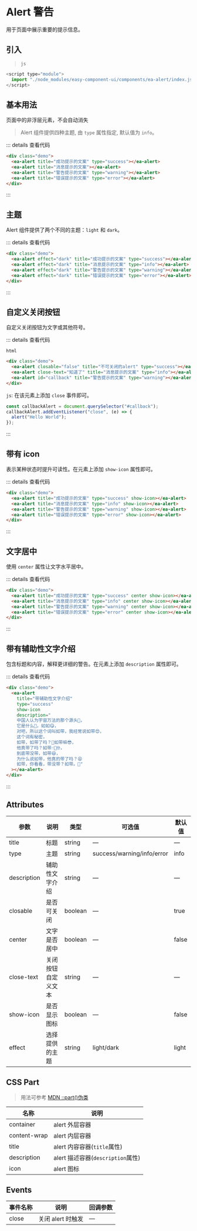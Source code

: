 <script setup>
import { onMounted } from 'vue'

onMounted(() => {
    import('../index.js')
    import('./index.scss')

    document.querySelector('#callback').addEventListener('close', (e) => {
        alert("Hello World");
    })
})
</script>

# Alert 警告

用于页面中展示重要的提示信息。

## 引入

> `js`

```js
<script type="module">
  import "./node_modules/easy-component-ui/components/ea-alert/index.js";
</script>
```

## 基本用法

页面中的非浮层元素，不会自动消失

> Alert 组件提供四种主题, 由 `type` 属性指定, 默认值为 `info`。

<div class="demo">
    <ea-alert title="成功提示的文案" type="success"></ea-alert>
    <ea-alert title="消息提示的文案"></ea-alert>
    <ea-alert title="警告提示的文案" type="warning"></ea-alert>
    <ea-alert title="错误提示的文案" type="error"></ea-alert>
</div>

::: details 查看代码

```html
<div class="demo">
  <ea-alert title="成功提示的文案" type="success"></ea-alert>
  <ea-alert title="消息提示的文案"></ea-alert>
  <ea-alert title="警告提示的文案" type="warning"></ea-alert>
  <ea-alert title="错误提示的文案" type="error"></ea-alert>
</div>
```

:::

## 主题

Alert 组件提供了两个不同的主题：`light` 和 `dark`。

<div class="demo">
    <ea-alert effect="dark" title="成功提示的文案" type="success"></ea-alert>
    <ea-alert effect="dark" title="消息提示的文案" type="info"></ea-alert>
    <ea-alert effect="dark" title="警告提示的文案" type="warning"></ea-alert>
    <ea-alert effect="dark" title="错误提示的文案" type="error"></ea-alert>
</div>

::: details 查看代码

```html
<div class="demo">
  <ea-alert effect="dark" title="成功提示的文案" type="success"></ea-alert>
  <ea-alert effect="dark" title="消息提示的文案" type="info"></ea-alert>
  <ea-alert effect="dark" title="警告提示的文案" type="warning"></ea-alert>
  <ea-alert effect="dark" title="错误提示的文案" type="error"></ea-alert>
</div>
```

:::

## 自定义关闭按钮

自定义关闭按钮为文字或其他符号。

<div class="demo">
    <ea-alert closable="false" title="不可关闭的alert" type="success"></ea-alert>
    <ea-alert close-text="知道了" title="消息提示的文案" type="info"></ea-alert>
    <ea-alert id="callback" title="警告提示的文案" type="warning"></ea-alert>
</div>

::: details 查看代码

`html`

```html
<div class="demo">
  <ea-alert closable="false" title="不可关闭的alert" type="success"></ea-alert>
  <ea-alert close-text="知道了" title="消息提示的文案" type="info"></ea-alert>
  <ea-alert id="callback" title="警告提示的文案" type="warning"></ea-alert>
</div>
```

`js`: 在该元素上添加 `close` 事件即可。

```js
const callbackAlert = document.querySelector("#callback");
callbackAlert.addEventListener("close", (e) => {
  alert("Hello World");
});
```

:::

## 带有 icon

表示某种状态时提升可读性。在元素上添加 `show-icon` 属性即可。

<div class="demo">
    <ea-alert title="成功提示的文案" type="success" show-icon></ea-alert>
    <ea-alert title="消息提示的文案" type="info" show-icon></ea-alert>
    <ea-alert title="警告提示的文案" type="warning" show-icon></ea-alert>
    <ea-alert title="错误提示的文案" type="error" show-icon></ea-alert>
</div>

::: details 查看代码

```html
<div class="demo">
  <ea-alert title="成功提示的文案" type="success" show-icon></ea-alert>
  <ea-alert title="消息提示的文案" type="info" show-icon></ea-alert>
  <ea-alert title="警告提示的文案" type="warning" show-icon></ea-alert>
  <ea-alert title="错误提示的文案" type="error" show-icon></ea-alert>
</div>
```

:::

## 文字居中

使用 `center` 属性让文字水平居中。

<div class="demo">
    <ea-alert title="成功提示的文案" type="success" center show-icon></ea-alert>
    <ea-alert title="消息提示的文案" type="info" center show-icon></ea-alert>
    <ea-alert title="警告提示的文案" type="warning" center show-icon></ea-alert>
    <ea-alert title="错误提示的文案" type="error" center show-icon></ea-alert>
</div>

::: details 查看代码

```html
<div class="demo">
  <ea-alert title="成功提示的文案" type="success" center show-icon></ea-alert>
  <ea-alert title="消息提示的文案" type="info" center show-icon></ea-alert>
  <ea-alert title="警告提示的文案" type="warning" center show-icon></ea-alert>
  <ea-alert title="错误提示的文案" type="error" center show-icon></ea-alert>
</div>
```

:::

## 带有辅助性文字介绍

包含标题和内容，解释更详细的警告。在元素上添加 `description` 属性即可。

<div class="demo">
    <ea-alert title="带辅助性文字介绍" type="success" show-icon description="中国人认为宇宙万法的那个源头🤔，
它是什么🧐，如如😋，
对吧，所以这个词叫如带，我经常说如带😍，
这个词有秘密，
如带，如带了吗？🤨如带嘛😎，
他真带了吗？如带☝🏻️🤓，
到底带没带，如带😆，
为什么说如带，他真的带了吗？😫
如带，你看看，带没带？如带。🤗"></ea-alert>
</div>

::: details 查看代码

```html
<div class="demo">
  <ea-alert
    title="带辅助性文字介绍"
    type="success"
    show-icon
    description="
    中国人认为宇宙万法的那个源头🤔，
    它是什么🧐，如如😋，
    对吧，所以这个词叫如带，我经常说如带😍，
    这个词有秘密，
    如带，如带了吗？🤨如带嘛😎，
    他真带了吗？如带☝🏻️🤓，
    到底带没带，如带😆，
    为什么说如带，他真的带了吗？😫
    如带，你看看，带没带？如带。🤗"
  ></ea-alert>
</div>
```

:::

## Attributes

| 参数        | 说明               | 类型    | 可选值                     | 默认值 |
| ----------- | ------------------ | ------- | -------------------------- | ------ |
| title       | 标题               | string  | —                          | —      |
| type        | 主题               | string  | success/warning/info/error | info   |
| description | 辅助性文字介绍     | string  | —                          | —      |
| closable    | 是否可关闭         | boolean | —                          | true   |
| center      | 文字是否居中       | boolean | —                          | false  |
| close-text  | 关闭按钮自定义文本 | string  | —                          | —      |
| show-icon   | 是否显示图标       | boolean | —                          | false  |
| effect      | 选择提供的主题     | string  | light/dark                 | light  |

## CSS Part

> 用法可参考 [MDN ::part()伪类](https://developer.mozilla.org/zh-CN/docs/Web/CSS/::part)

| 名称         | 说明                              |
| ------------ | --------------------------------- |
| container    | alert 外层容器                    |
| content-wrap | alert 内层容器                    |
| title        | alert 内容容器(`title`属性)       |
| description  | alert 描述容器(`description`属性) |
| icon         | alert 图标                        |

## Events

| 事件名称 | 说明              | 回调参数 |
| -------- | ----------------- | -------- |
| close    | 关闭 alert 时触发 | —        |
